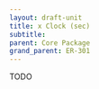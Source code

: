 ```yaml
---
layout: draft-unit
title: x Clock (sec)
subtitle: 
parent: Core Package
grand_parent: ER-301
---
```


TODO
